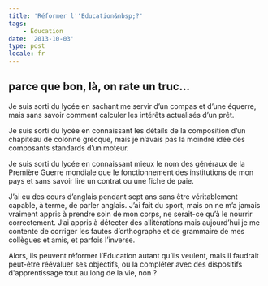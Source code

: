 ```yaml
---
title: 'Réformer l''Education&nbsp;?'
tags:
    - Education
date: '2013-10-03'
type: post
locale: fr
---
```


## parce que bon, là, on rate un truc…

Je suis sorti du lycée en sachant me servir d’un compas et d’une équerre, mais sans savoir comment calculer les intérêts actualisés d’un prêt.

Je suis sorti du lycée en connaissant les détails de la composition d’un chapiteau de colonne grecque, mais je n’avais pas la moindre idée des composants standards d’un moteur.

Je suis sorti du lycée en connaissant mieux le nom des généraux de la Première Guerre mondiale que le fonctionnement des institutions de mon pays et sans savoir lire un contrat ou une fiche de paie.

J’ai eu des cours d’anglais pendant sept ans sans être véritablement capable, à terme, de parler anglais. J’ai fait du sport, mais on ne m’a jamais vraiment appris à prendre soin de mon corps, ne serait-ce qu’à le nourrir correctement. J’ai appris à détecter des allitérations mais aujourd’hui je me contente de corriger les fautes d’orthographe et de grammaire de mes collègues et amis, et parfois l’inverse.

Alors, ils peuvent réformer l’Education autant qu’ils veulent, mais il faudrait peut-être réévaluer ses objectifs, ou la compléter avec des dispositifs d'apprentissage tout au long de la vie, non&nbsp;?
